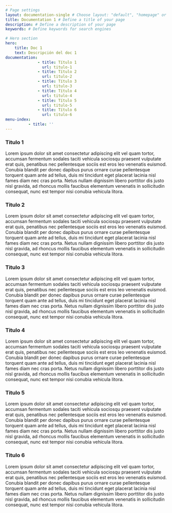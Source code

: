 ```yaml
---
# Page settings
layout: documentation-single # Choose layout: "default", "homepage" or "documentation-archive"
title: Documentation 1 # Define a title of your page
description: # Define a description of your page
keywords: # Define keywords for search engines

# Hero section
hero:
    title: Doc 1
    text: Descripción del doc 1
documentation:
              - title: Título 1
                url: titulo-1
              - title: Título 2
                url: titulo-2
              - title: Título 3
                url: titulo-3
              - title: Título 4
                url: titulo-4
              - title: Título 5
                url: titulo-5
              - title: Título 6
                url: titulo-6
menu-index:
          - title: ''
---
```


### Titulo 1
Lorem ipsum dolor sit amet consectetur adipiscing elit vel quam tortor, accumsan fermentum sodales taciti vehicula sociosqu praesent vulputate erat quis, penatibus nec pellentesque sociis est eros leo venenatis euismod. Conubia blandit per donec dapibus purus ornare curae pellentesque torquent quam ante ad tellus, duis mi tincidunt eget placerat lacinia nisl fames diam nec cras porta. Netus nullam dignissim libero porttitor dis justo nisl gravida, ad rhoncus mollis faucibus elementum venenatis in sollicitudin consequat, nunc est tempor nisi conubia vehicula litora.

### Titulo 2
Lorem ipsum dolor sit amet consectetur adipiscing elit vel quam tortor, accumsan fermentum sodales taciti vehicula sociosqu praesent vulputate erat quis, penatibus nec pellentesque sociis est eros leo venenatis euismod. Conubia blandit per donec dapibus purus ornare curae pellentesque torquent quam ante ad tellus, duis mi tincidunt eget placerat lacinia nisl fames diam nec cras porta. Netus nullam dignissim libero porttitor dis justo nisl gravida, ad rhoncus mollis faucibus elementum venenatis in sollicitudin consequat, nunc est tempor nisi conubia vehicula litora.

### Titulo 3
Lorem ipsum dolor sit amet consectetur adipiscing elit vel quam tortor, accumsan fermentum sodales taciti vehicula sociosqu praesent vulputate erat quis, penatibus nec pellentesque sociis est eros leo venenatis euismod. Conubia blandit per donec dapibus purus ornare curae pellentesque torquent quam ante ad tellus, duis mi tincidunt eget placerat lacinia nisl fames diam nec cras porta. Netus nullam dignissim libero porttitor dis justo nisl gravida, ad rhoncus mollis faucibus elementum venenatis in sollicitudin consequat, nunc est tempor nisi conubia vehicula litora.

### Titulo 4
Lorem ipsum dolor sit amet consectetur adipiscing elit vel quam tortor, accumsan fermentum sodales taciti vehicula sociosqu praesent vulputate erat quis, penatibus nec pellentesque sociis est eros leo venenatis euismod. Conubia blandit per donec dapibus purus ornare curae pellentesque torquent quam ante ad tellus, duis mi tincidunt eget placerat lacinia nisl fames diam nec cras porta. Netus nullam dignissim libero porttitor dis justo nisl gravida, ad rhoncus mollis faucibus elementum venenatis in sollicitudin consequat, nunc est tempor nisi conubia vehicula litora.

### Titulo 5
Lorem ipsum dolor sit amet consectetur adipiscing elit vel quam tortor, accumsan fermentum sodales taciti vehicula sociosqu praesent vulputate erat quis, penatibus nec pellentesque sociis est eros leo venenatis euismod. Conubia blandit per donec dapibus purus ornare curae pellentesque torquent quam ante ad tellus, duis mi tincidunt eget placerat lacinia nisl fames diam nec cras porta. Netus nullam dignissim libero porttitor dis justo nisl gravida, ad rhoncus mollis faucibus elementum venenatis in sollicitudin consequat, nunc est tempor nisi conubia vehicula litora.

### Titulo 6
Lorem ipsum dolor sit amet consectetur adipiscing elit vel quam tortor, accumsan fermentum sodales taciti vehicula sociosqu praesent vulputate erat quis, penatibus nec pellentesque sociis est eros leo venenatis euismod. Conubia blandit per donec dapibus purus ornare curae pellentesque torquent quam ante ad tellus, duis mi tincidunt eget placerat lacinia nisl fames diam nec cras porta. Netus nullam dignissim libero porttitor dis justo nisl gravida, ad rhoncus mollis faucibus elementum venenatis in sollicitudin consequat, nunc est tempor nisi conubia vehicula litora.
